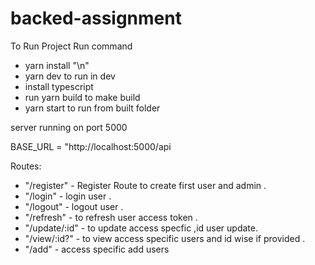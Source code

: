 # backed-assignment


To Run Project Run command
 * yarn install "\n"
 * yarn dev to run in dev
 * install typescript 
 * run yarn build  to make build
 * yarn start to run from built folder


server running on port 5000


BASE_URL = "http://localhost:5000/api

Routes:
* "/register" - Register Route to create first user and admin .
* "/login" - login user .
* "/logout" - logout user .
* "/refresh" - to refresh user access token .
* "/update/:id" - to update access specfic ,id user update.
* "/view/:id?" - to view access specific users and id wise if provided .
* "/add" - access specific add users

